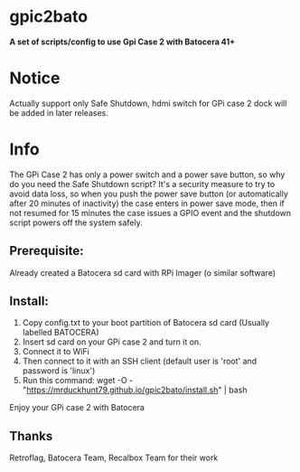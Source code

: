 # gpic2bato
**A set of scripts/config to use Gpi Case 2 with Batocera 41+**

# Notice
Actually support only Safe Shutdown, hdmi switch for GPi case 2 dock will be added in later releases.

# Info
The GPi Case 2 has only a power switch and a power save button, so why do you need the Safe Shutdown script?
It's a security measure to try to avoid data loss, so when you push the power save button (or automatically after 20 minutes of inactivity) the case enters in power save mode, then if not resumed for 15 minutes the case issues a GPIO event and the shutdown script powers off the system safely.

## Prerequisite:
Already created a Batocera sd card with RPi Imager (o similar software)

## Install:

1)  Copy config.txt to your boot partition of Batocera sd card (Usually labelled BATOCERA)
2) Insert sd card on your GPi case 2 and turn it on.
3) Connect it to WiFi
4) Then connect to it with an SSH client (default user is 'root' and password is 'linux')
5) Run this command:
    wget -O - "https://mrduckhunt79.github.io/gpic2bato/install.sh" | bash

Enjoy your GPi case 2 with Batocera

## Thanks
Retroflag, Batocera Team, Recalbox Team for their work

